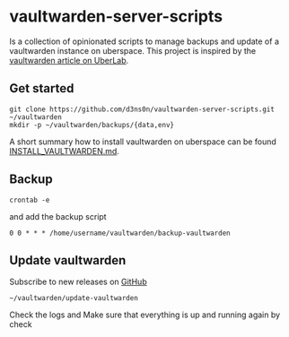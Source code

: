 # vaultwarden-server-scripts

Is a collection of opinionated scripts to manage backups and update of a vaultwarden instance on uberspace. This project is inspired
by the [vaultwarden article on UberLab](https://lab.uberspace.de/guide_vaultwarden/).

## Get started

```shell
git clone https://github.com/d3ns0n/vaultwarden-server-scripts.git ~/vaultwarden
mkdir -p ~/vaultwarden/backups/{data,env}
```

A short summary how to install vaultwarden on uberspace can be found [INSTALL_VAULTWARDEN.md](INSTALL_VAULTWARDEN.md).

## Backup

```shell
crontab -e
```

and add the backup script

```cronexp
0 0 * * * /home/username/vaultwarden/backup-vaultwarden
```

## Update vaultwarden

Subscribe to new releases on [GitHub](https://github.com/dani-garcia/vaultwarden/releases)

```shell
~/vaultwarden/update-vaultwarden
```

Check the logs and Make sure that everything is up and running again by check
